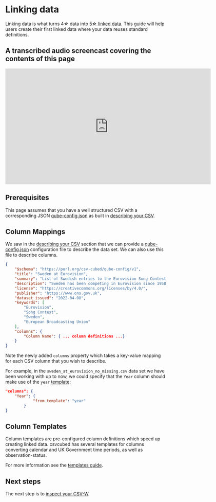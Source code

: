 # Linking data

Linking data is what turns 4☆ data into [5☆ linked data](https://5stardata.info/en/). This guide will help users create their first linked data where your data reuses standard definitions.

## A transcribed audio screencast covering the contents of this page

<iframe src="https://share.descript.com/embed/WJeFEHVvAom" width="640" height="360" frameborder="0" allowfullscreen></iframe>

## Prerequisites

This page assumes that you have a well structured CSV with a corresponding JSON [qube-config.json](../guides/configuration/qube-config/index.md) as built in [describing your CSV](describing-csv.md).

## Column Mappings

We saw in the [describing your CSV](./describing-csv.md) section that we can provide a [qube-config.json](../guides/configuration/qube-config/index.md) configuration file to describe the data set. We can also use this file to describe columns.

```json
{
    "$schema": "https://purl.org/csv-cubed/qube-config/v1",
    "title": "Sweden at Eurovision",
    "summary": "List of Swedish entries to the Eurovision Song Contest since 1958.",
    "description": "Sweden has been competing in Eurovision since 1958, with an enviable track record of wins. This dataset covers all contests since 1958, their artists, the song names, language (if mono-lingual), and some observations covering points in final, rank in final, and number of artists on stage. Data originally sourced from https://en.wikipedia.org/w/index.php?title=Sweden_in_the_Eurovision_Song_Contest&oldid=1081060799 and https://sixonstage.com/",
    "license": "https://creativecommons.org/licenses/by/4.0/",
    "publisher": "https://www.ons.gov.uk",
    "dataset_issued": "2022-04-08",
    "keywords": [
        "Eurovision",
        "Song Contest",
        "Sweden",
        "European Broadcasting Union"
    ],
    "columns": {
        "Column Name": { ... column definitions ...}
    }
}
```

Note the newly added `columns` property which takes a key-value mapping for each CSV column that you wish to describe.

For example, in the `sweden_at_eurovision_no_missing.csv` data set we have been working with up to now, we could specify that the `Year` column should make use of the `year` [template](#column-templates):

```json
"columns": {
    "Year": {
            "from_template": "year"
        }
}
```

## Column Templates

Column templates are pre-configured column definitions which speed up creating linked data. csvcubed has several templates for columns converting calendar and UK Government time periods, as well as observation-status.

For more information see the [templates guide](../guides/configuration/qube-config/templates.md).

## Next steps

The next step is to [inspect your CSV-W](./inspect.md).
